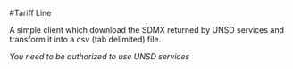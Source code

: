 #Tariff Line

A simple client which download the SDMX returned by UNSD services and transform it into a csv (tab delimited) file.

_You need to be authorized to use UNSD services_